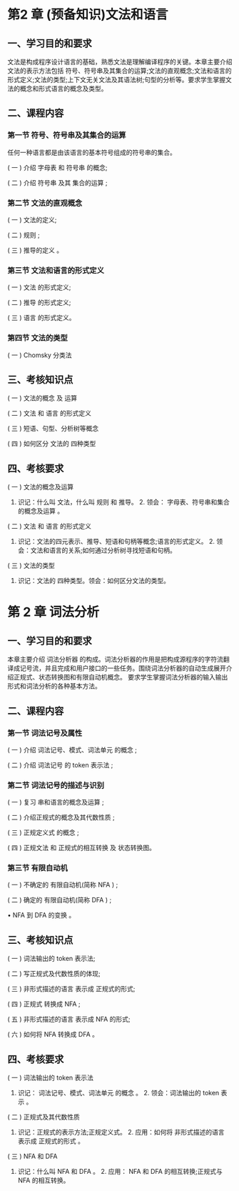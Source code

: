 

# 第2 章 (预备知识)文法和语言

## 一、学习目的和要求

文法是构成程序设计语言的基础，熟悉文法是理解编译程序的关键。本章主要介绍文法的表示方法包括 符号、符号串及其集合的运算;文法的直观概念;文法和语言的形式定义;文法的类型;上下文无关文法及其语法树;句型的分析等。要求学生掌握文法的概念和形式语言的概念及类型。

## 二、课程内容

### 第一节 符号、符号串及其集合的运算

任何一种语言都是由该语言的基本符号组成的符号串的集合。

( 一 ) 介绍 字母表 和 符号串 的概念;

( 二 ) 介绍 符号串 及其 集合的运算 ;

### 第二节 文法的直观概念

( 一 ) 文法的定义;

( 二 ) 规则 ;

( 三 ) 推导的定义 。

### 第三节 文法和语言的形式定义

( 一 ) 文法 的形式定义;

( 二 ) 推导 的形式定义;

( 三 ) 语言 的形式定义。

### 第四节 文法的类型

( 一 ) Chomsky 分类法

## 三、考核知识点

( 一 ) 文法的概念 及 运算

( 二 ) 文法 和 语言 的形式定义

( 三 ) 短语、句型、分析树等概念

( 四 ) 如何区分 文法的 四种类型

## 四、考核要求

( 一 ) 文法的概念及运算

1. 识记：什么叫 文法，什么叫 规则 和 推导。 2. 领会： 字母表、符号串和集合的概念及运算 。

( 二 ) 文法 和 语言 的形式定义

1. 识记：文法的四元表示、推导、短语和句柄等概念;语言的形式定义。 2. 领会：文法和语言的关系;如何通过分析树寻找短语和句柄。

( 三 ) 文法的类型

1. 识记：文法的 四种类型。领会：如何区分文法的类型。

# 第 2 章 词法分析

## 一、学习目的和要求

本章主要介绍 词法分析器 的构成。词法分析器的作用是把构成源程序的字符流翻译成记号流，并且完成和用户接口的一些任务。围绕词法分析器的自动生成展开介绍正规式、状态转换图和有限自动机概念。 要求学生掌握词法分析器的输入输出形式和词法分析的各种基本方法。

## 二、课程内容

### 第一节 词法记号及属性

( 一 ) 介绍 词法记号、模式、词法单元 的概念 ;

( 二 ) 介绍 词法记号 的 token 表示法 ;

### 第二节 词法记号的描述与识别

( 一 ) 复习 串和语言的概念及运算 ;

( 二 ) 介绍正规式的概念及其代数性质 ;

( 三 ) 正规定义式 的概念 ;

( 四 ) 正规文法 和 正规式的相互转换 及 状态转换图。

### 第三节 有限自动机

( 一 ) 不确定的 有限自动机(简称 NFA ) ;

( 二 ) 确定的 有限自动机(简称 DFA ) ;

• NFA 到 DFA 的变换 。

##  三、考核知识点

( 一 ) 词法输出的 token 表示法;

( 二 ) 写正规式及代数性质的体现;

( 三 ) 非形式描述的语言 表示成 正规式的形式;

( 四 ) 正规式 转换成 NFA ;

( 五 ) 非形式描述的语言 表示成 NFA 的形式;

( 六 ) 如何将 NFA 转换成 DFA 。

## 四、考核要求

( 一 ) 词法输出的 token 表示法

1. 识记： 词法记号、模式、词法单元 的概念 。 2. 领会：词法输出的 token 表示 。

( 二 ) 正规式及其代数性质

1. 识记：正规式的表示方法;正规定义式。 2. 应用：如何将 非形式描述的语言 表示成 正规式的形式 。

( 三 ) NFA 和 DFA

1. 识记：什么叫 NFA 和 DFA 。 2. 应用： NFA 和 DFA 的相互转换;正规式与 NFA 的相互转换。